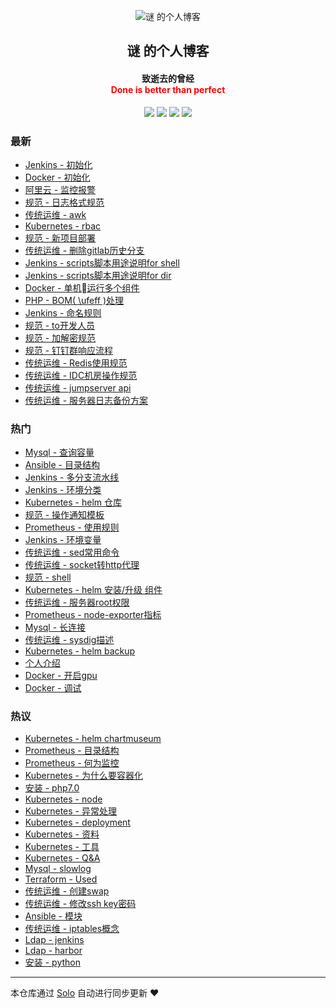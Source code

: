 <p align="center"><img alt="谜 的个人博客" src=""></p><h2 align="center">
谜 的个人博客
</h2>

<h4 align="center">致逝去的曾经</br><font color="red"> Done is better than perfect </font></h4>
<p align="center"><a title="谜 的个人博客" target="_blank" href="https://github.com/njqaaa/solo-blog"><img src="https://img.shields.io/github/last-commit/njqaaa/solo-blog.svg?style=flat-square&color=FF9900"></a>
<a title="GitHub repo size in bytes" target="_blank" href="https://github.com/njqaaa/solo-blog"><img src="https://img.shields.io/github/repo-size/njqaaa/solo-blog.svg?style=flat-square"></a>
<a title="Solo Version" target="_blank" href="https://github.com/b3log/solo/releases"><img src="https://img.shields.io/badge/solo-3.6.5-f1e05a.svg?style=flat-square&color=blueviolet"></a>
<a title="Hits" target="_blank" href="https://github.com/b3log/hits"><img src="https://hits.b3log.org/njqaaa/solo-blog.svg"></a></p>

### 最新

* [Jenkins - 初始化](http://www-njq.51vip.biz/articles/2019/10/25/1572005122202.html)
* [Docker - 初始化](http://www-njq.51vip.biz/articles/2019/10/25/1572002318110.html)
* [阿里云 - 监控报警](http://www-njq.51vip.biz/articles/2019/10/25/1571993976779.html)
* [规范 - 日志格式规范](http://www-njq.51vip.biz/articles/2019/10/25/1571993048779.html)
* [传统运维 - awk](http://www-njq.51vip.biz/articles/2019/10/25/1571992379724.html)
* [Kubernetes - rbac](http://www-njq.51vip.biz/articles/2019/10/25/1571984476513.html)
* [规范 - 新项目部署](http://www-njq.51vip.biz/articles/2019/10/24/1571929920185.html)
* [传统运维 - 删除gitlab历史分支](http://www-njq.51vip.biz/articles/2019/10/24/1571903622675.html)
* [Jenkins - scripts脚本用途说明for shell](http://www-njq.51vip.biz/articles/2019/10/24/1571901180981.html)
* [Jenkins - scripts脚本用途说明for dir](http://www-njq.51vip.biz/articles/2019/10/24/1571900146063.html)
* [Docker - 单机运行多个组件](http://www-njq.51vip.biz/articles/2019/10/24/1571899109486.html)
* [PHP - BOM( \ufeff )处理 ](http://www-njq.51vip.biz/articles/2019/10/23/1571842974386.html)
* [Jenkins - 命名规则](http://www-njq.51vip.biz/articles/2019/10/23/1571817811388.html)
* [规范 - to开发人员](http://www-njq.51vip.biz/articles/2019/10/23/1571817536150.html)
* [规范 - 加解密规范](http://www-njq.51vip.biz/articles/2019/10/23/1571817475801.html)
* [规范 - 钉钉群响应流程](http://www-njq.51vip.biz/articles/2019/10/23/1571817372897.html)
* [传统运维 - Redis使用规范](http://www-njq.51vip.biz/articles/2019/10/23/1571817251963.html)
* [传统运维 - IDC机房操作规范](http://www-njq.51vip.biz/articles/2019/10/23/1571817137705.html)
* [传统运维 - jumpserver api](http://www-njq.51vip.biz/articles/2019/10/23/1571816602789.html)
* [传统运维 - 服务器日志备份方案](http://www-njq.51vip.biz/articles/2019/10/23/1571814241001.html)

### 热门

* [Mysql - 查询容量](http://www-njq.51vip.biz/articles/2019/10/21/1571648624293.html)
* [Ansible - 目录结构](http://www-njq.51vip.biz/articles/2019/10/21/1571650454969.html)
* [Jenkins - 多分支流水线](http://www-njq.51vip.biz/articles/2019/10/23/1571807456042.html)
* [Jenkins - 环境分类](http://www-njq.51vip.biz/articles/2019/10/23/1571810837264.html)
* [Kubernetes - helm 仓库](http://www-njq.51vip.biz/articles/2019/10/21/1571644454171.html)
* [规范 - 操作通知模板](http://www-njq.51vip.biz/articles/2019/10/22/1571722225906.html)
* [Prometheus - 使用规则](http://www-njq.51vip.biz/articles/2019/10/22/1571731298273.html)
* [Jenkins - 环境变量](http://www-njq.51vip.biz/articles/2019/10/23/1571807280771.html)
* [传统运维 - sed常用命令](http://www-njq.51vip.biz/articles/2019/10/21/1571649103160.html)
* [传统运维 - socket转http代理](http://www-njq.51vip.biz/articles/2019/10/22/1571722759291.html)
* [规范 - shell](http://www-njq.51vip.biz/articles/2019/10/22/1571722353743.html)
* [Kubernetes - helm 安装/升级 组件](http://www-njq.51vip.biz/articles/2019/10/23/1571812684005.html)
* [传统运维 - 服务器root权限](http://www-njq.51vip.biz/articles/2019/10/23/1571813539473.html)
* [Prometheus - node-exporter指标](http://www-njq.51vip.biz/articles/2019/10/22/1571731425979.html)
* [Mysql - 长连接](http://www-njq.51vip.biz/articles/2019/10/22/1571730276632.html)
* [传统运维 - sysdig描述](http://www-njq.51vip.biz/articles/2019/10/22/1571730148811.html)
* [Kubernetes - helm backup](http://www-njq.51vip.biz/articles/2019/10/23/1571812476296.html)
* [个人介绍](http://www-njq.51vip.biz/articles/2019/10/22/1571721978946.html)
* [Docker - 开启gpu](http://www-njq.51vip.biz/articles/2019/10/21/1571644203097.html)
* [Docker - 调试](http://www-njq.51vip.biz/articles/2019/10/21/1571644308871.html)

### 热议

* [Kubernetes - helm chartmuseum](http://www-njq.51vip.biz/articles/2019/10/23/1571812641180.html)
* [Prometheus - 目录结构](http://www-njq.51vip.biz/articles/2019/10/22/1571731024256.html)
* [Prometheus - 何为监控](http://www-njq.51vip.biz/articles/2019/10/22/1571730978595.html)
* [Kubernetes - 为什么要容器化](http://www-njq.51vip.biz/articles/2019/10/22/1571730503925.html)
* [安装 - php7.0](http://www-njq.51vip.biz/articles/2019/10/22/1571729979073.html)
* [Kubernetes - node](http://www-njq.51vip.biz/articles/2019/10/21/1571647978787.html)
* [Kubernetes - 异常处理](http://www-njq.51vip.biz/articles/2019/10/21/1571648346180.html)
* [Kubernetes - deployment](http://www-njq.51vip.biz/articles/2019/10/21/1571648375829.html)
* [Kubernetes - 资料](http://www-njq.51vip.biz/articles/2019/10/21/1571648463572.html)
* [Kubernetes - 工具](http://www-njq.51vip.biz/articles/2019/10/21/1571648494965.html)
* [Kubernetes - Q&A](http://www-njq.51vip.biz/articles/2019/10/21/1571648595895.html)
* [Mysql - slowlog](http://www-njq.51vip.biz/articles/2019/10/21/1571648653371.html)
* [Terraform - Used](http://www-njq.51vip.biz/articles/2019/10/21/1571648974851.html)
* [传统运维 - 创建swap](http://www-njq.51vip.biz/articles/2019/10/21/1571649022625.html)
* [传统运维 - 修改ssh key密码](http://www-njq.51vip.biz/articles/2019/10/21/1571649068844.html)
* [Ansible - 模块](http://www-njq.51vip.biz/articles/2019/10/21/1571649143294.html)
* [传统运维 - iptables概念](http://www-njq.51vip.biz/articles/2019/10/21/1571649166688.html)
* [Ldap - jenkins](http://www-njq.51vip.biz/articles/2019/10/22/1571721449166.html)
* [Ldap - harbor](http://www-njq.51vip.biz/articles/2019/10/22/1571721530968.html)
* [安装 - python](http://www-njq.51vip.biz/articles/2019/10/22/1571729880206.html)

---

本仓库通过 [Solo](https://github.com/b3log/solo) 自动进行同步更新 ❤️ 